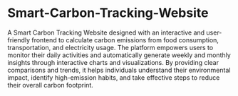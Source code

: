 # Smart-Carbon-Tracking-Website
A Smart Carbon Tracking Website designed with an interactive and user-friendly frontend to calculate carbon emissions from food consumption, transportation, and electricity usage. The platform empowers users to monitor their daily activities and automatically generate weekly and monthly insights through interactive charts and visualizations. By providing clear comparisons and trends, it helps individuals understand their environmental impact, identify high-emission habits, and take effective steps to reduce their overall carbon footprint.
